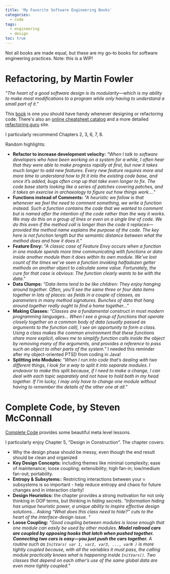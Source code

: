 ```yaml
---
title: 'My Favorite Software Engineering Books'
categories:
  - code
tags:
  - engineering
  - design
toc: true
---
```


Not all books are made equal, but these are my go-to books for software engineering practices. Note: this is a WIP!

# Refactoring, by Martin Fowler

_"The heart of a good software design is its modularity—which is my ability to make most
modifications to a program while only having to understand a small part of it."_

This [book](https://dl.ebooksworld.ir/motoman/Refactoring.Improving.the.Design.of.Existing.Code.2nd.edition.www.EBooksWorld.ir.pdf) is one you should have handy whenever designing or refactoring code. There's also an [online cheatsheet catalog](https://refactoring.com/catalog/) and a more detailed [refactoring.guru](https://refactoring.guru/refactoring) site.

I particularly recommend Chapters 2, 3, 6, 7, 8.

Random highlights:

- **Refactor to increase development velocity:** _"When I talk to software developers who have been working on a system for a while, I
  often hear that they were able to make progress rapidly at first, but now it takes much
  longer to add new features. Every new feature requires more and more time to
  understand how to fit it into the existing code base, and once it’s added, bugs often crop
  up that take even longer to fix. The code base starts looking like a series of patches
  covering patches, and it takes an exercise in archaeology to figure out how things work...."_
- **Functions instead of Comments:** _"A heuristic we follow is that whenever we feel the need to comment
  something, we write a function instead. Such a function contains the code that we
  wanted to comment but is named after the intention of the code rather than the way it
  works. We may do this on a group of lines or even on a single line of code. We do this
  even if the method call is longer than the code it replaces—provided the method name
  explains the purpose of the code. The key here is not function length but the semantic
  distance between what the method does and how it does it."_
- **Feature Envy:** _"A classic case of Feature Envy occurs when a function in one module spends more time
  communicating with functions or data inside another module than it does within its
  own module. We’ve lost count of the times we’ve seen a function invoking half­a­dozen
  getter methods on another object to calculate some value. Fortunately, the cure for that
  case is obvious: The function clearly wants to be with the data."_
- **Data Clumps:** _"Data items tend to be like children: They enjoy hanging around together. Often, you’ll
  see the same three or four data items together in lots of places: as fields in a couple of
  classes, as parameters in many method signatures. Bunches of data that hang around
  together really ought to find a home together..."_
- **Making Classes:** _"Classes are a fundamental construct in most modern programming languages...
  When I see a group of functions that operate closely together on a common body of data
  (usually passed as arguments to the function call), I see an opportunity to form a class.
  Using a class makes the common environment that these functions share more explicit,
  allows me to simplify function calls inside the object by removing many of the
  arguments, and provides a reference to pass such an object to other parts of the system."_ I needed this reminder after my object-oriented PTSD from coding in Java!
- **Splitting into Modules:** _"When I run into code that’s dealing with two different things, I look for a way to split it
  into separate modules. I endeavor to make this split because, if I need to make a
  change, I can deal with each topic separately and not have to hold both in my head
  together. If I’m lucky, I may only have to change one module without having to
  remember the details of the other one at all."_

# Complete Code, by Steven McConnall

[Complete Code](https://people.engr.tamu.edu/slupoli/notes/ProgrammingStudio/supplements/Code%20Complete%202nd.pdf) provides some beautiful meta level lessons.

I particularly enjoy Chapter 5, "Design in Construction". The chapter covers:

- Why the design phase should be messy, even though the end result should be clean and organized
- **Key Design Concepts:** including themes like minimal complexity; ease of maintenance; loose coupling; extensibility; high fan-in; low/medium fan-out; portability.
- **Entropy & Subsytems:**: Restricting interactions between your `n` subsystems is so important - help reduce entropy and chaos for future changes and in interaction clarity!
- **Design Heuristics:** the chapter provides a strong motivation for not only thinking in OOP terms, but thinking in _hiding secrets_. _"Information hiding has unique heuristic power, a unique ability to inspire effective
  design solutions... Asking “What does this class need to hide?” cuts to the heart of the interface-design
  issue. "_
- **Loose Coupling:** _"Good coupling between modules is loose enough that one module can easily be used by other modules. **Model railroad cars are coupled by opposing hooks that latch
  when pushed together. Connecting two cars is easy—you just push the cars together.** A routine such as `InitVars( var 1, var2, var3, ..., varN )` is more tightly coupled because, with all the variables it must pass, the calling module practically knows what is happening inside `InitVars()`. Two classes that depend on each other’s use of the same global data are even more tightly coupled."_
